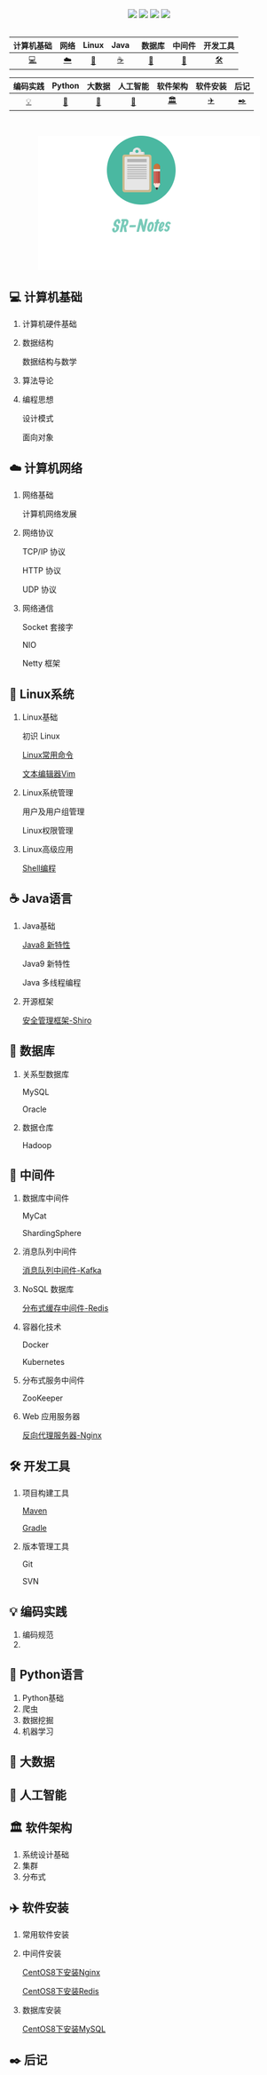 <div align="center">
    <a href=""> <img src="https://img.shields.io/badge/github-GitHub-4ab8a1?logo=github&logoColor=white"></a>
    <a href=""><img src="https://img.shields.io/badge/码云-Gitee-4ab8a1?logo=Minutemailer&logoColor=white"></a>
    <a href=""><img src="https://img.shields.io/badge/CSDN-CodeChina-4ab8a1?logo=Codio&logoColor=white"></a>
    <a href=""><img src="https://img.shields.io/badge/在线阅读-Read-4ab8a1?logo=Reason Studios&logoColor=white"></a>
</div>
&nbsp;

|             计算机基础             |             网络             |              Linux              |             Java             |          &nbsp;&nbsp;数据库          |           中间件           |                      开发工具                      |
| :--------------------------------: | :--------------------------: | :-----------------------------: | :--------------------------: | :----------------------------------: | :------------------------: | :------------------------------------------------: |
| [:computer:](#computer-计算机基础) | [:cloud:](#cloud-计算机网络) | [:penguin:](#penguin-Linux系统) | [:coffee:](#coffee-Java语言) | [:floppy_disk:](#floppy_disk-数据库) | [:rocket:](#rocket-中间件) | [:hammer_and_wrench:](#hammer_and_wrench-开发工具) |

|         编码实践         |                 Python                 |              大数据              |          人工智能          |                       软件架构                       |             软件安装             |              后记              |
| :----------------------: | :------------------------------------: | :------------------------------: | :------------------------: | :--------------------------------------------------: | :------------------------------: | :----------------------------: |
| [:bulb:](#bulb-编码实践) | [:watermelon:](#watermelon-Python语言) | [:hamburger:](#hamburger-大数据) | [:robot:](#robot-人工智能) | [:classical_building:](#classical_building-软件架构) | [:airplane:](#airplane-软件安装) | [:black_nib:](#black_nib​-后记) |

&nbsp;&nbsp;

<div align="center">
	<img src="Image/15648676465.png"/>
</div>

## :computer: ​计算机基础

 1. 计算机硬件基础

 2. 数据结构

    数据结构与数学

 3. 算法导论

 4. 编程思想

    设计模式

    面向对象

## :cloud: 计算机网络

1. 网络基础

   计算机网络发展

2. 网络协议

   TCP/IP 协议

   HTTP 协议

   UDP 协议

3. 网络通信

   Socket 套接字

   NIO 

   Netty 框架

## :penguin: Linux系统

 1. Linux基础

    初识 Linux

    [Linux常用命令]()

    [文本编辑器Vim](Linux系统/Linux基础/文本编辑器Vim.md)

 2. Linux系统管理

    用户及用户组管理

    Linux权限管理

3. Linux高级应用

   [Shell编程](Linux系统/Linux高级应用/Shell编程.md)

##  :coffee: Java语言

1. Java基础

   [Java8 新特性](Java语言/Java基础/Java8新特性.md)

   Java9 新特性

   Java 多线程编程

3. 开源框架
   
    [安全管理框架-Shiro](Java语言/开源框架/安全管理框架-Shiro.md)

## :floppy_disk: 数据库

1. 关系型数据库

   MySQL

   Oracle

2. 数据仓库

   Hadoop

## :rocket: 中间件

1. 数据库中间件

   MyCat

   ShardingSphere

2. 消息队列中间件

   [消息队列中间件-Kafka](中间件/消息队列中间件/消息队列中间件-Kafka.md)

3. NoSQL 数据库

   [分布式缓存中间件-Redis](中间件/NoSQL数据库/分布式缓存中间件-Redis.md)

4. 容器化技术

   Docker

   Kubernetes

5. 分布式服务中间件

   ZooKeeper

6. Web 应用服务器

   [反向代理服务器-Nginx](中间件/Web应用服务器/反向代理服务器-Nginx.md)

## :hammer_and_wrench: 开发工具

1. 项目构建工具

   [Maven]()

   [Gradle]()

2. 版本管理工具

   Git

   SVN

## :bulb: 编码实践

1. 编码规范
2. 

## :watermelon: Python语言

1. Python基础
2. 爬虫
3. 数据挖掘
4. 机器学习

## :hamburger: 大数据

## :robot: 人工智能

## :classical_building: 软件架构

1. 系统设计基础
2. 集群
3. 分布式

## :airplane: 软件安装

1. 常用软件安装

2. 中间件安装

    [CentOS8下安装Nginx](软件安装/中间件安装/CentOS8下安装Nginx.md)

    [CentOS8下安装Redis](软件安装/中间件安装/CentOS8下安装Redis.md)

3. 数据库安装

   [CentOS8下安装MySQL](软件安装/数据库安装/CentOS8下MySQL安装手册.md)

## :black_nib: 后记













